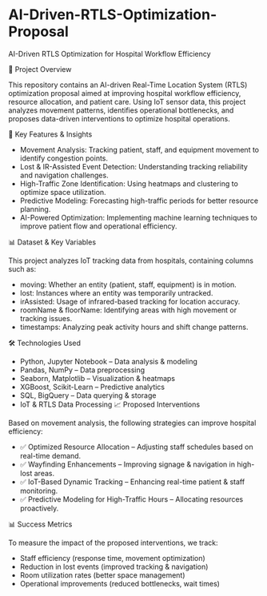 # AI-Driven-RTLS-Optimization-Proposal
AI-Driven RTLS Optimization for Hospital Workflow Efficiency

📌 Project Overview

This repository contains an AI-driven Real-Time Location System (RTLS) optimization proposal aimed at improving hospital workflow efficiency, resource allocation, and patient care. Using IoT sensor data, this project analyzes movement patterns, identifies operational bottlenecks, and proposes data-driven interventions to optimize hospital operations.

🚀 Key Features & Insights

- Movement Analysis: Tracking patient, staff, and equipment movement to identify congestion points.
- Lost & IR-Assisted Event Detection: Understanding tracking reliability and navigation challenges.
- High-Traffic Zone Identification: Using heatmaps and clustering to optimize space utilization.
- Predictive Modeling: Forecasting high-traffic periods for better resource planning.
- AI-Powered Optimization: Implementing machine learning techniques to improve patient flow and operational efficiency.

📊 Dataset & Key Variables

This project analyzes IoT tracking data from hospitals, containing columns such as:

- moving: Whether an entity (patient, staff, equipment) is in motion.
- lost: Instances where an entity was temporarily untracked.
- irAssisted: Usage of infrared-based tracking for location accuracy.
- roomName & floorName: Identifying areas with high movement or tracking issues.
- timestamps: Analyzing peak activity hours and shift change patterns.
  
🛠️ Technologies Used

- Python, Jupyter Notebook – Data analysis & modeling
- Pandas, NumPy – Data preprocessing
- Seaborn, Matplotlib – Visualization & heatmaps
- XGBoost, Scikit-Learn – Predictive analytics
- SQL, BigQuery – Data querying & storage
- IoT & RTLS Data Processing
📈 Proposed Interventions

Based on movement analysis, the following strategies can improve hospital efficiency:
- ✅ Optimized Resource Allocation – Adjusting staff schedules based on real-time demand.
- ✅ Wayfinding Enhancements – Improving signage & navigation in high-lost areas.
- ✅ IoT-Based Dynamic Tracking – Enhancing real-time patient & staff monitoring.
- ✅ Predictive Modeling for High-Traffic Hours – Allocating resources proactively.

📊 Success Metrics

To measure the impact of the proposed interventions, we track:

- Staff efficiency (response time, movement optimization)
- Reduction in lost events (improved tracking & navigation)
- Room utilization rates (better space management)
- Operational improvements (reduced bottlenecks, wait times)

